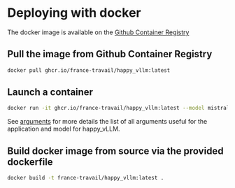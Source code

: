 # Deploying with docker

The docker image is available on the [Github Container Registry](https://github.com/France-Travail/happy_vllm/pkgs/container/happy_vllm)

## Pull the image from Github Container Registry

```bash
docker pull ghcr.io/france-travail/happy_vllm:latest
```

## Launch a container

```bash
docker run -it ghcr.io/france-travail/happy_vllm:latest --model mistralai/Mistral-7B-v0.1
```
See [arguments](arguments.md) for more details the list of all arguments useful for the application and model for happy_vLLM. 

## Build docker image from source via the provided dockerfile

```bash
docker build -t france-travail/happy_vllm:latest .
```